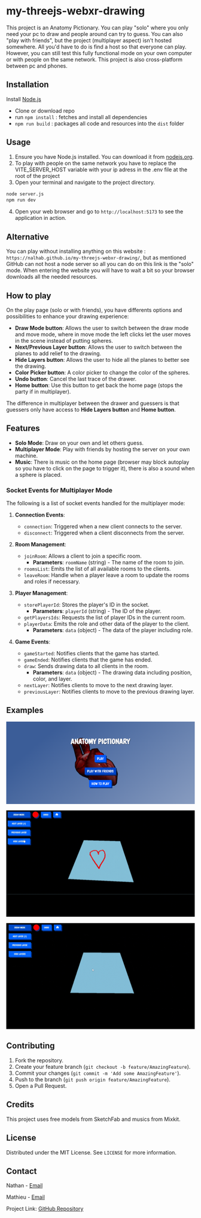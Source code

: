 # my-threejs-webxr-drawing

This project is an Anatomy Pictionary. You can play "solo" where you only need your pc to draw and people around can try to guess. You can also "play with friends", but the project (multiplayer aspect) isn't hosted somewhere. All you'd have to do is find a host so that everyone can play. However, you can still test this fully functional mode on your own computer or with people on the same network. This project is also cross-platform between pc and phones.

## Installation

Install [Node.js](https://nodejs.org)

- Clone or download repo
- run `npm install` : fetches and install all dependencies
- `npm run build` : packages all code and resources into the `dist` folder

## Usage

1. Ensure you have Node.js installed. You can download it from [nodejs.org](https://nodejs.org/).
2. To play with people on the same network you have to replace the VITE_SERVER_HOST variable with your ip adress in the .env file at the root of the project
3. Open your terminal and navigate to the project directory.
```bash
node server.js
npm run dev
```
4. Open your web browser and go to `http://localhost:5173` to see the application in action.

## Alternative

You can play without installing anything on this website : `https://nalhab.github.io/my-threejs-webxr-drawing/`, but as mentioned GitHub can not host a node server so all you can do on this link is the "solo" mode. When entering the website you will have to wait a bit so your browser downloads all the needed resources.

## How to play

On the play page (solo or with friends), you have differents options and possibilities to enhance your drawing experience:

- **Draw Mode button**: Allows the user to switch between the draw mode and move mode, where in move mode the left clicks let the user moves in the scene instead of putting spheres.
- **Next/Previous Layer button**: Allows the user to switch between the planes to add relief to the drawing.
- **Hide Layers button**: Allows the user to hide all the planes to better see the drawing.
- **Color Picker button**: A color picker to change the color of the spheres.
- **Undo button**: Cancel the last trace of the drawer.
- **Home button**: Use this button to get back the home page (stops the party if in multiplayer).

The difference in multiplayer between the drawer and guessers is that guessers only have access to **Hide Layers button** and **Home button**.

## Features

- **Solo Mode**: Draw on your own and let others guess.
- **Multiplayer Mode**: Play with friends by hosting the server on your own machine.
- **Music**: There is music on the home page (browser may block autoplay so you have to click on the page to trigger it), there is also a sound when a sphere is placed.

### Socket Events for Multiplayer Mode

The following is a list of socket events handled for the multiplayer mode:

1. **Connection Events**:
   - `connection`: Triggered when a new client connects to the server.
   - `disconnect`: Triggered when a client disconnects from the server.

2. **Room Management**:
   - `joinRoom`: Allows a client to join a specific room.
     - **Parameters**: `roomName` (string) - The name of the room to join.
   - `roomsList`: Emits the list of all available rooms to the clients.
   - `leaveRoom`: Handle when a player leave a room to update the rooms and roles if necessary.

3. **Player Management**:
   - `storePlayerId`: Stores the player's ID in the socket.
     - **Parameters**: `playerId` (string) - The ID of the player.
   - `getPlayersIds`: Requests the list of player IDs in the current room.
   - `playerData`: Emits the role and other data of the player to the client.
     - **Parameters**: `data` (object) - The data of the player including role.

4. **Game Events**:
   - `gameStarted`: Notifies clients that the game has started.
   - `gameEnded`: Notifies clients that the game has ended.
   - `draw`: Sends drawing data to all clients in the room.
     - **Parameters**: `data` (object) - The drawing data including position, color, and layer.
   - `nextLayer`: Notifies clients to move to the next drawing layer.
   - `previousLayer`: Notifies clients to move to the previous drawing layer.
  
## Examples

![Aperçu n°1 du projet](public/image.png)

![Aperçu n°2 du projet](public/demo2.gif)

![Aperçu n°3 du projet](public/demo1.gif)

## Contributing

1. Fork the repository.
2. Create your feature branch (`git checkout -b feature/AmazingFeature`).
3. Commit your changes (`git commit -m 'Add some AmazingFeature'`).
4. Push to the branch (`git push origin feature/AmazingFeature`).
5. Open a Pull Request.

## Credits

This project uses  free models from SketchFab and musics from Mixkit.

## License

Distributed under the MIT License. See `LICENSE` for more information.

## Contact

Nathan - [Email](mailto:nathan.labernardiere@epita.fr)

Mathieu - [Email](mailto:mathieu.cimolai@epita.fr)

Project Link: [GitHub Repository](https://github.com/your-username/my-threejs-webxr-drawing)
